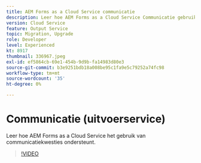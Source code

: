 ```yaml
---
title: AEM Forms as a Cloud Service communicatie
description: Leer hoe AEM Forms as a Cloud Service Communicatie gebruiks-case steunt.
version: Cloud Service
feature: Output Service
topic: Migration, Upgrade
role: Developer
level: Experienced
kt: 8917
thumbnail: 336967.jpeg
exl-id: ef5864cb-69e1-454b-9d9b-fa14983d80e3
source-git-commit: b3e9251bdb18a008be95c1fa9e5c79252a74fc98
workflow-type: tm+mt
source-wordcount: '35'
ht-degree: 0%

---
```


# Communicatie (uitvoerservice)

Leer hoe AEM Forms as a Cloud Service het gebruik van communicatiekwesties ondersteunt.

>[!VIDEO](https://video.tv.adobe.com/v/336967?quality=12&learn=on)
